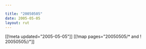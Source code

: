 ```yaml
---

title: "20050505"
date: 2005-05-05
layout: rut
---
```


[[!meta updated="2005-05-05"]]
[[!map pages="20050505/* and ! 20050505/*/*"]]
